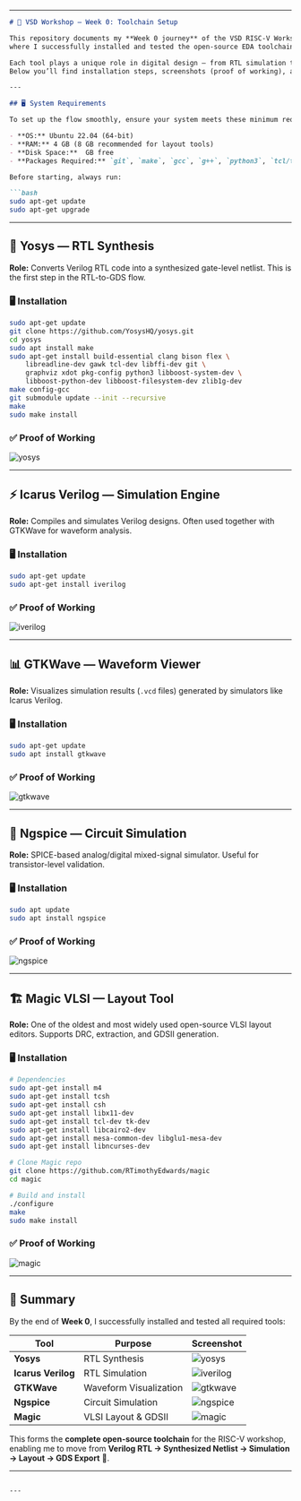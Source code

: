 
---

````markdown
# 🚀 VSD Workshop — Week 0: Toolchain Setup  

This repository documents my **Week 0 journey** of the VSD RISC-V Workshop,  
where I successfully installed and tested the open-source EDA toolchain needed for the RTL → GDSII flow.  

Each tool plays a unique role in digital design — from RTL simulation to synthesis, layout, and circuit verification.  
Below you’ll find installation steps, screenshots (proof of working), and quick notes for every tool.  

---

## 🖥️ System Requirements  

To set up the flow smoothly, ensure your system meets these minimum requirements:  

- **OS:** Ubuntu 22.04 (64-bit)  
- **RAM:** 4 GB (8 GB recommended for layout tools)  
- **Disk Space:**  GB free  
- **Packages Required:** `git`, `make`, `gcc`, `g++`, `python3`, `tcl/tk`, `ncurses`  

Before starting, always run:  

```bash
sudo apt-get update
sudo apt-get upgrade
````

---

## 🔧 Yosys — RTL Synthesis

**Role:** Converts Verilog RTL code into a synthesized gate-level netlist.
This is the first step in the RTL-to-GDS flow.

### 🖥️ Installation

```bash
sudo apt-get update
git clone https://github.com/YosysHQ/yosys.git
cd yosys
sudo apt install make
sudo apt-get install build-essential clang bison flex \
    libreadline-dev gawk tcl-dev libffi-dev git \
    graphviz xdot pkg-config python3 libboost-system-dev \
    libboost-python-dev libboost-filesystem-dev zlib1g-dev
make config-gcc
git submodule update --init --recursive
make
sudo make install
```

### ✅ Proof of Working

![yosys](https://github.com/Harish7377/RISC-V_VSD_Concept-to-Silicon/blob/main/Week%200/yosys.png)

---

## ⚡ Icarus Verilog — Simulation Engine

**Role:** Compiles and simulates Verilog designs. Often used together with GTKWave for waveform analysis.

### 🖥️ Installation

```bash
sudo apt-get update
sudo apt-get install iverilog
```

### ✅ Proof of Working

![iverilog](https://github.com/Harish7377/RISC-V_VSD_Concept-to-Silicon/blob/main/Week%200/iverilog.png)

---

## 📊 GTKWave — Waveform Viewer

**Role:** Visualizes simulation results (`.vcd` files) generated by simulators like Icarus Verilog.

### 🖥️ Installation

```bash
sudo apt-get update
sudo apt install gtkwave
```

### ✅ Proof of Working

![gtkwave](https://github.com/Harish7377/RISC-V_VSD_Concept-to-Silicon/blob/main/Week%200/gtkwave.png)

---

## 🔬 Ngspice — Circuit Simulation

**Role:** SPICE-based analog/digital mixed-signal simulator. Useful for transistor-level validation.

### 🖥️ Installation

```bash
sudo apt update
sudo apt install ngspice
```

### ✅ Proof of Working

![ngspice](https://github.com/Harish7377/RISC-V_VSD_Concept-to-Silicon/blob/main/Week%200/ngspice.png)

---

## 🏗️ Magic VLSI — Layout Tool

**Role:** One of the oldest and most widely used open-source VLSI layout editors.
Supports DRC, extraction, and GDSII generation.

### 🖥️ Installation

```bash
# Dependencies
sudo apt-get install m4
sudo apt-get install tcsh
sudo apt-get install csh
sudo apt-get install libx11-dev
sudo apt-get install tcl-dev tk-dev
sudo apt-get install libcairo2-dev
sudo apt-get install mesa-common-dev libglu1-mesa-dev
sudo apt-get install libncurses-dev

# Clone Magic repo
git clone https://github.com/RTimothyEdwards/magic
cd magic

# Build and install
./configure
make
sudo make install
```

### ✅ Proof of Working

![magic](https://github.com/Harish7377/RISC-V_VSD_Concept-to-Silicon/blob/main/Week%200/magic.png)

---

## 📌 Summary

By the end of **Week 0**, I successfully installed and tested all required tools:

| Tool               | Purpose                | Screenshot                                                                                            |
| ------------------ | ---------------------- | ----------------------------------------------------------------------------------------------------- |
| **Yosys**          | RTL Synthesis          | ![yosys](https://github.com/Harish7377/RISC-V_VSD_Concept-to-Silicon/blob/main/Week%200/yosys.png)       |
| **Icarus Verilog** | RTL Simulation         | ![iverilog](https://github.com/Harish7377/RISC-V_VSD_Concept-to-Silicon/blob/main/Week%200/iverilog.png) |
| **GTKWave**        | Waveform Visualization | ![gtkwave](https://github.com/Harish7377/RISC-V_VSD_Concept-to-Silicon/blob/main/Week%200/gtkwave.png)   |
| **Ngspice**        | Circuit Simulation     | ![ngspice](https://github.com/Harish7377/RISC-V_VSD_Concept-to-Silicon/blob/main/Week%200/ngspice.png)   |
| **Magic**          | VLSI Layout & GDSII    | ![magic](https://github.com/Harish7377/RISC-V_VSD_Concept-to-Silicon/blob/main/Week%200/magic.png)       |

This forms the **complete open-source toolchain** for the RISC-V workshop, enabling me to move from **Verilog RTL → Synthesized Netlist → Simulation → Layout → GDS Export** 🚀.

---

```

---

```
